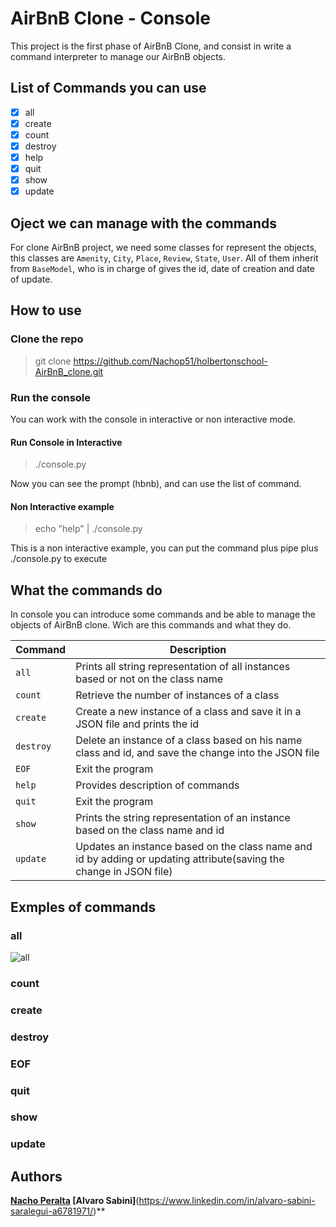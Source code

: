 # AirBnB Clone - Console

This project is the first phase of AirBnB Clone, and consist in write a 
command interpreter to manage our AirBnB objects.

## List of Commands you can use

- [x] all
- [x] create
- [x] count
- [x] destroy
- [x] help
- [x] quit
- [x] show
- [x] update

## Oject we can manage with the commands

For clone AirBnB project, we need some classes for represent
the objects, this classes are `Amenity`, `City`, `Place`, `Review`,
`State`, `User`. All of them inherit from `BaseModel`, who is in charge
of gives the id, date of creation and date of update.

## How to use

### Clone the repo

> git clone https://github.com/Nachop51/holbertonschool-AirBnB_clone.git

### Run the console

You can work with the console in interactive or non interactive mode.

#### Run Console in Interactive
> ./console.py

Now you can see the prompt (hbnb), and can use the list of command.

#### Non Interactive example
> echo "help" | ./console.py

This is a non interactive example, you can put the command plus pipe plus 
./console.py to execute

## What the commands do

In console you can introduce some commands and be able to manage the objects of 
AirBnB clone. Wich are this commands and what they do.

| Command | Description |
| --- | --- |
| `all` | Prints all string representation of all instances based or not on the class name
| `count` | Retrieve the number of instances of a class
| `create` | Create a new instance of a class and save it in a JSON file and prints the id
| `destroy` | Delete an instance of a class based on his name class and id, and save the change into the JSON file
| `EOF` | Exit the program
| `help` | Provides description of commands
| `quit` | Exit the program
| `show` | Prints the string representation of an instance based on the class name and id
| `update` | Updates an instance based on the class name and id by adding or updating attribute(saving the change in JSON file) 

## Exmples of commands

### all
![all](https://user-images.githubusercontent.com/1056470/177068498-4cb680cd-e161-45df-b591-c39079367bcf.jpg)

### count

### create

### destroy

### EOF

### quit

### show

### update


## Authors
**[**Nacho Peralta**](https://www.linkedin.com/in/ignacio-peralta-576a72226/)
[**Alvaro Sabini**]**(https://www.linkedin.com/in/alvaro-sabini-saralegui-a6781971/)**


